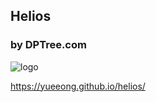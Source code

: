 ## Helios
### by DPTree.com 

![logo](http://durianpapayatree.com/blog/wp-content/themes/dpt/images/logo.gif)

https://yueeong.github.io/helios/

